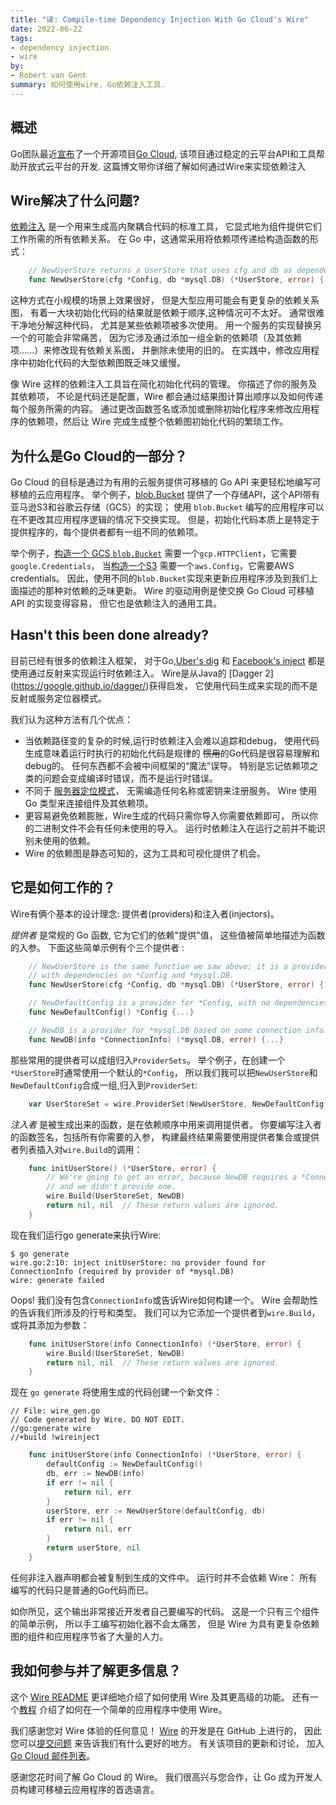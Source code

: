 ```yaml
---
title: "译: Compile-time Dependency Injection With Go Cloud's Wire"
date: 2022-06-22
tags:
- dependency injection
- wire
by:
- Robert van Gent
summary: 如何使用wire, Go依赖注入工具.
---
```


## 概述

Go团队最近[宣布](https://golang.google.cn/go-cloud)了一个开源项目[Go Cloud](https://github.com/google/go-cloud),
该项目通过稳定的云平台API和工具帮助开放式云平台的开发.
这篇博文带你详细了解如何通过Wire来实现依赖注入

## Wire解决了什么问题?

[依赖注入](https://en.wikipedia.org/wiki/Dependency_injection)
是一个用来生成高内聚耦合代码的标准工具，
它显式地为组件提供它们工作所需的所有依赖关系。
在 Go 中，这通常采用将依赖项传递给构造函数的形式：

```go
	// NewUserStore returns a UserStore that uses cfg and db as dependencies.
	func NewUserStore(cfg *Config, db *mysql.DB) (*UserStore, error) {...}
```

这种方式在小规模的场景上效果很好，
但是大型应用可能会有更复杂的依赖关系图，
有着一大块初始化代码的结果就是依赖于顺序,这种情况可不太好。
通常很难干净地分解这种代码，
尤其是某些依赖项被多次使用。
用一个服务的实现替换另一个的可能会非常痛苦，
因为它涉及通过添加一组全新的依赖项（及其依赖项......）来修改现有依赖关系图，
并删除未使用的旧的。
在实践中，修改应用程序中初始化代码的大型依赖图既乏味又缓慢。

像 Wire 这样的依赖注入工具旨在简化初始化代码的管理。
你描述了你的服务及其依赖项，
不论是代码还是配置，Wire 都会通过结果图计算出顺序以及如何传递每个服务所需的内容。
通过更改函数签名或添加或删除初始化程序来修改应用程序的依赖项，然后让 Wire 完成生成整个依赖图初始化代码的繁琐工作。

## 为什么是Go Cloud的一部分？

Go Cloud 的目标是通过为有用的云服务提供可移植的 Go API 来更轻松地编写可移植的云应用程序。
举个例子，[blob.Bucket](https://pkg.go.dev/github.com/google/go-cloud/blob)
提供了一个存储API，这个API带有亚马逊S3和谷歌云存储（GCS）的实现；
使用 `blob.Bucket` 编写的应用程序可以在不更改其应用程序逻辑的情况下交换实现。
但是，初始化代码本质上是特定于提供程序的，每个提供者都有一组不同的依赖项。

举个例子，[构造一个 GCS `blob.Bucket`](https://pkg.go.dev/github.com/google/go-cloud/blob/gcsblob#OpenBucket)
需要一个`gcp.HTTPClient`，它需要`google.Credentials`，
当[构造一个S3](https://pkg.go.dev/github.com/google/go-cloud/blob/s3blob)
需要一个`aws.Config`，它需要AWS credentials。
因此，使用不同的`blob.Bucket`实现来更新应用程序涉及到我们上面描述的那种对依赖的乏味更新。
Wire 的驱动用例是使交换 Go Cloud 可移植 API 的实现变得容易，
但它也是依赖注入的通用工具。

## Hasn't this been done already?

目前已经有很多的依赖注入框架，
对于Go,[Uber's dig](https://github.com/uber-go/dig) 和 [Facebook's inject](https://github.com/facebookgo/inject) 
都是使用通过反射来实现运行时依赖注入。
Wire是从Java的 [Dagger 2] (https://google.github.io/dagger/)获得启发，
它使用代码生成来实现的而不是反射或服务定位器模式。

我们认为这种方法有几个优点：

  - 当依赖路径变的复杂的时候,运行时依赖注入会难以追踪和debug，
    使用代码生成意味着运行时执行的初始化代码是规律的
    ~~惯用~~的Go代码是很容易理解和debug的。
    任何东西都不会被中间框架的“魔法”误导。
    特别是忘记依赖项之类的问题会变成编译时错误，而不是运行时错误。
  - 不同于 [服务器定位模式](https://en.wikipedia.org/wiki/Service_locator_pattern)，
    无需编造任何名称或密钥来注册服务。
    Wire 使用 Go 类型来连接组件及其依赖项。
  - 更容易避免依赖膨胀，Wire生成的代码只需你导入你需要依赖即可，
    所以你的二进制文件不会有任何未使用的导入。
    运行时依赖注入在运行之前并不能识别未使用的依赖。
  - Wire 的依赖图是静态可知的，这为工具和可视化提供了机会。

## 它是如何工作的？

Wire有俩个基本的设计理念: 提供者(providers)和注入者(injectors)。

_提供者_ 是常规的 Go 函数, 它为它们的依赖"提供"值，
这些值被简单地描述为函数的入参。
下面这些简单示例有个三个提供者 :

```go
	// NewUserStore is the same function we saw above; it is a provider for UserStore,
	// with dependencies on *Config and *mysql.DB.
	func NewUserStore(cfg *Config, db *mysql.DB) (*UserStore, error) {...}

	// NewDefaultConfig is a provider for *Config, with no dependencies.
	func NewDefaultConfig() *Config {...}

	// NewDB is a provider for *mysql.DB based on some connection info.
	func NewDB(info *ConnectionInfo) (*mysql.DB, error) {...}
```

那些常用的提供者可以成组归入`ProviderSets`。
举个例子，在创建一个`*UserStore`时通常使用一个默认的`*Config`，
所以我们我可以把`NewUserStore`和`NewDefaultConfig`合成一组,归入到`ProviderSet`:

```go
	var UserStoreSet = wire.ProviderSet(NewUserStore, NewDefaultConfig)
```

_注入者_ 是被生成出来的函数，是在依赖顺序中用来调用提供者。
你要编写注入者的函数签名，包括所有你需要的入参，
构建最终结果需要使用提供者集合或提供者列表插入对`wire.Build`的调用：

```go
	func initUserStore() (*UserStore, error) {
		// We're going to get an error, because NewDB requires a *ConnectionInfo
		// and we didn't provide one.
		wire.Build(UserStoreSet, NewDB)
		return nil, nil  // These return values are ignored.
	}
```

现在我们运行go generate来执行Wire:

	$ go generate
	wire.go:2:10: inject initUserStore: no provider found for ConnectionInfo (required by provider of *mysql.DB)
	wire: generate failed

Oops! 我们没有包含`ConnectionInfo`或告诉Wire如何构建一个。
Wire 会帮助性的告诉我们所涉及的行号和类型。
我们可以为它添加一个提供者到`wire.Build`，
或将其添加为参数：

```go
	func initUserStore(info ConnectionInfo) (*UserStore, error) {
		wire.Build(UserStoreSet, NewDB)
		return nil, nil  // These return values are ignored.
	}
```

现在 `go generate` 将使用生成的代码创建一个新文件：

	// File: wire_gen.go
	// Code generated by Wire. DO NOT EDIT.
	//go:generate wire
	//+build !wireinject

```go
	func initUserStore(info ConnectionInfo) (*UserStore, error) {
		defaultConfig := NewDefaultConfig()
		db, err := NewDB(info)
		if err != nil {
			return nil, err
		}
		userStore, err := NewUserStore(defaultConfig, db)
		if err != nil {
			return nil, err
		}
		return userStore, nil
	}
```

任何非注入器声明都会被复制到生成的文件中。
运行时并不会依赖 Wire：
所有编写的代码只是普通的Go代码而已。

如你所见，这个输出非常接近开发者自己要编写的代码。
这是一个只有三个组件的简单示例，
所以手工编写初始化器不会太痛苦，
但是 Wire 为具有更复杂依赖图的组件和应用程序节省了大量的人力。

## 我如何参与并了解更多信息？

这个 [Wire README](https://github.com/google/wire/blob/master/README.md) 
更详细地介绍了如何使用 Wire 及其更高级的功能。
还有一个[教程](https://github.com/google/wire/tree/master/_tutorial)
介绍了如何在一个简单的应用程序中使用 Wire。

我们感谢您对 Wire 体验的任何意见！
[Wire](https://github.com/google/wire) 的开发是在 GitHub 上进行的，
因此您可以[提交问题](https://github.com/google/wire/issues/new/choose)
来告诉我们有什么更好的地方。
有关该项目的更新和讨论，
加入 [Go Cloud 邮件列表](https://groups.google.com/forum/#!forum/go-cloud)。

感谢您花时间了解 Go Cloud 的 Wire。
我们很高兴与您合作，让 Go 成为开发人员构建可移植云应用程序的首选语言。
